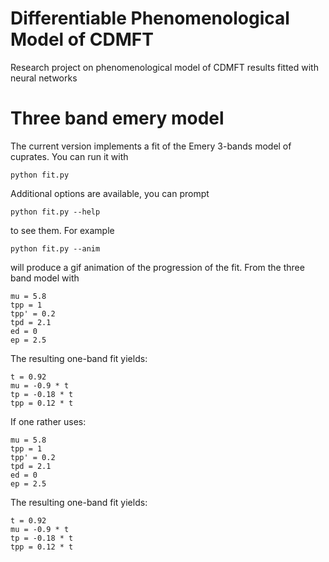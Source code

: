 # Differentiable Phenomenological Model of CDMFT
Research project on phenomenological model of CDMFT results fitted with neural networks

# Three band emery model
The current version implements a fit of the Emery 3-bands model of cuprates. You can run it with

    python fit.py

Additional options are available, you can prompt

    python fit.py --help

to see them. For example

    python fit.py --anim

will produce a gif animation of the progression of the fit. From the three band model with

    mu = 5.8
    tpp = 1
    tpp' = 0.2
    tpd = 2.1
    ed = 0
    ep = 2.5

The resulting one-band fit yields:

    t = 0.92
    mu = -0.9 * t
    tp = -0.18 * t
    tpp = 0.12 * t

If one rather uses:

    mu = 5.8
    tpp = 1
    tpp' = 0.2
    tpd = 2.1
    ed = 0
    ep = 2.5

The resulting one-band fit yields:

    t = 0.92
    mu = -0.9 * t
    tp = -0.18 * t
    tpp = 0.12 * t

